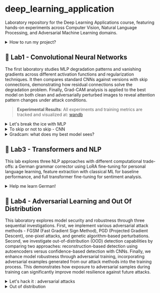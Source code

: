 # deep_learning_application

Laboratory repository for the Deep Learning Applications course, featuring hands-on experiments across Computer Vision, Natural Language Processing, and Adversarial Machine Learning domains.
<details>
<summary>How to run my project?  </summary>
Prerequisites:
  
```
  pip install -r proj1/requirements.txt
```
Let's run gradcam :

```
python proj1/grad_cam_main.py --config proj1/config/gradcam.yaml
```

> Please, always check if the configuration file it's correct
  
</details>

## :test_tube: Lab1 - Convolutional Neural Networks
The first laboratory studies MLP degradation patterns and vanishing gradients across different activation functions and regularization techniques. It then compares standard CNNs against versions with skip connections, demonstrating how residual connections solve the degradation problem. Finally, Grad-CAM analysis is applied to the best model on both clean and adversarially perturbed images to reveal attention pattern changes under attack conditions.
> **Experimental Results**: All experiments and training metrics are tracked and visualized at: [wandb](https://wandb.ai/martina-buccioni98-unifi/deep-learning-application?nw=nwusermartinabuccioni98)

<details>
<summary>Let's break the ice with MLP </summary>
Among all the experiments conducted to study MLPs, two caught my attention. The first one focuses on the vanishing gradient problem in MLPs (to be fair, without any type of regularization). The second one, instead, focuses on normalizations.
<div align="center">
<img src="plots/mlp_activation_function.png" alt="Training Loss by Activation Function" width="250"/>
<img src="plots/normalizzazione.png" alt="Validation Loss by Regularization Method" width="250"/>
<p><em>Left: Training loss comparison across activation functions | Right: Validation loss for different regularization strategies</em></p>
</div>
As shown in the left plot, the combination of saturating activation functions (sigmoid, tanh) and deep network architectures creates a multiplicative effect, causing gradients to diminish exponentially with each layer. This explains why early layers struggle to receive meaningful updates, resulting in slower or stalled training.

The right plot illustrates the impact of different regularization strategies. These results highlight that data augmentation can act as a powerful form of regularization, often outperforming architectural modifications in improving validation performance.
> **Dataset Augmentation in Feature Space**
> Terrance DeVries, Graham W. Taylor, ICLR 2017
</details>

<details>
<summary>To skip or not to skip - CNN  </summary>
<div align="center">
<img src="plots/skipornottoskip.png" width="250"/>
<img src="plots/skipotnottoskip_loss.png"  width="250"/>
<p><em>Learning curves for cnn with skips and without skips.</em></p>
</div>

| Architecture | Size | Depth | Final Accuracy | 
|--------------|------|-------|----------------|
| CNN | Small | [2,2] | 68% |
| CNN | Medium | [5,5] | 77% | 
| CNN | Large | [7,7] | 75% | 
| CNN + skip | Small | [2,2] | 63% | 
| CNN + skip | Medium | [5,5] | 79% | 
| CNN + skip | Large | [7,7] | **82%** | 


These results confirm the fundamental insight from ResNet - that skip connections solve the degradation problem by allowing gradients to flow directly through identity mappings, enabling effective training of very deep networks.
</details>
<details>
<summary>Gradcam: what does my best model sees? </summary>
Grad-CAM (Gradient-weighted Class Activation Mapping) analysis was applied to the best-performing CNN to understand what regions the model focuses on for classification decisions. We want to show how the attention focuses over adversarial examples.

<div align="center">
<img src="proj1/gradcam_results/sample_4_gradcam.png" alt="Grad-CAM Airplane Analysis" width="250"/>
<img src="proj1/gradcam_results_attack/sample_4_gradcam.png" width="250"/>
</div>
The analysis reveals how adversarial perturbations dramatically alter the model's attention patterns. In the original images, the model focuses on semantically relevant features; however, under adversarial attacks, attention either scatters to irrelevant regions or concentrates on attack-induced artifacts.
This phenomenon is clearly illustrated in other two cool examples, namely image 1 and image 7.
</details>

## :test_tube: Lab3 - Transformers and NLP
This lab explores three NLP approaches with different computational trade-offs: a German grammar corrector using LoRA fine-tuning for personal language learning, feature extraction with classical ML for baseline performance, and full transformer fine-tuning for sentiment analysis.

<details>
<summary>Help me learn German! </summary>
For the third exercise I decided to help myself to learn German. I'd always loved to do something to correct my awful German sentences.
This project implements a T5-based grammar corrector specifically designed to assist with German language learning through automated sentence correction.
This project implements a T5-based grammar corrector specifically designed to assist with German language learning through automated sentence correction.
  
**Technical Solution:**
  
```
Bad German → "Korrigiere:" + T5 → LoRA Fine-tuning → Corrected German
```

- **Model:** T5-small with LoRA adapters (r=4, α=8) for efficient fine-tuning
- **Dataset:** MERLIN German grammar correction dataset with authentic learner errors
- **Approach:** Parameter-Efficient Fine-Tuning (PEFT) with LoRA to adapt pre-trained knowledge

**German Examples:**

```
Der Hund laufen schnell
corrected: Der Hund läuft schnell
```

```
Morgen ich will gehen in Kino.
corrected: Morgen werde ich in Kino gehen
```
```
Er spielt Fussball mit seine Freunde.
corrected: Er spielt Fussball mit seinen Freunden
```
</details>


## :test_tube: Lab4 - Adversarial Learning and Out Of Distribution
This laboratory explores model security and robustness through three sequential investigations. First, we implement various adversarial attack methods - FGSM (Fast Gradient Sign Method), PGD (Projected Gradient Descent), one-pixel attacks, and genetic algorithm-based perturbations.
Second, we investigate out-of-distribution (OOD) detection capabilities by comparing two approaches: reconstruction-based detection using autoencoders versus confidence-based detection with CNNs. Finally, we enhance model robustness through adversarial training, incorporating adversarial examples generated from our attack methods into the training process. This demonstrates how exposure to adversarial samples during training can significantly improve model resilience against future attacks.

<details>
<summary>Let's hack it : adversarial attacks</summary>
  
FGSM - Single-step attack that computes perturbations using the sign of the gradient with respect to the loss function. 
> **Explaining and Harnessing Adversarial Examples**  
> I.J. Goodfellow et al., ICLR 2015, [arXiv:1412.6572](https://arxiv.org/abs/1412.6572)

<div align="center">
<img src="proj4/output_adv/fgsm/fgsm_attack.png" alt="FGSM Attack" width="200"/>
<img src="proj4/output_adv/fgsm/fgsm_diff.png" alt="One-Pixel Attack" width="270"/>
<p><em>Left: FGSM distributed perturbations | Right: FGSM difference patterns</em></p>
</div>



PGD - Multi-step iterative attack that applies FGSM repeatedly while projecting perturbations back into the allowed epsilon ball.
> **Towards Deep Learning Models Resistant to Adversarial Attacks**  
> A. Madry et al., ICLR 2018, [arXiv:1706.06083](https://arxiv.org/abs/1706.06083)
<div align="center">
<img src="proj4/output_adv/pgd/pgd_attack.png" alt="FGSM Attack" width="200"/>
<img src="proj4/output_adv/pgd/pgd_diff.png" alt="One-Pixel Attack" width="270"/>
<p><em>Left: PGD distributed perturbations | Right: PGD difference patterns</em></p>
</div>

Few-Pixel attack - Sparse attack that targets only the most influential pixels based on gradient magnitude, minimizing the number of modified pixels. 
> **One Pixel Attack for Fooling Deep Neural Networks**  
> J. Su et al., IEEE TEC 2019, [arXiv:1710.08864](https://arxiv.org/abs/1710.08864)

<div align="center">
<img src="proj4/output_adv/one_pixel/one_pixel_attack.png" alt="FGSM Attack" width="200"/>
<img src="proj4/output_adv/one_pixel/one_pixel_diff.png" alt="One-Pixel Attack" width="270"/>
<p><em>Left: Few_pixel distributed perturbations | Right: Few-pixwl difference patterns</em></p>
</div>

Genetic attack - Evolutionary algorithm approach that optimizes adversarial perturbations through selection, crossover, and mutation operations.
> **Generating Natural Language Adversarial Examples**  
> M.Alzantot et al., EMNLP 2018, [arXiv:1804.07998](https://arxiv.org/abs/1804.07998)
<div align="center">
<img src="proj4/output_adv/genetic/genetic_attack.png" alt="FGSM Attack" width="200"/>
<img src="proj4/output_adv/genetic/genetic_diff.png" alt="One-Pixel Attack" width="270"/>
<p><em>Left: Genetic distributed perturbations | Right: Genetic difference patterns</em></p>
</div>
These results reveal that neural networks are vulnerable to various types of carefully crafted perturbations, from distributed noise to highly localized modifications.
</details>

<details>
<summary>Out of distribution</summary>
<details>
<summary>CNN vs AutoEncoder</summary>
We compare two fundamentally different approaches for detecting out-of-distribution samples: confidence-based detection using CNNs and reconstruction-based detection using autoencoders.
<div align="center">
<img src="proj4/output_ood/scores_CNN_CLASSIC.png" alt="FGSM Attack" width="200"/>
<img src="proj4/output_ood/ROC_curve_CNN_CLASSIC.png" alt="One-Pixel Attack" width="200"/>
</div>  
<div align="center">
<img src="proj4/output_ood/scores_AUTOENCODER.png" alt="FGSM Attack" width="200"/>
<img src="proj4/output_ood/ROC_curve_AUTOENCODER.png" alt="One-Pixel Attack" width="200"/>
<p><em>Left: Cnn and Autoencoder scores | Right: Cnn and Autoencoder ROC curve </em></p>
</div>  
The experimental results reveal a stark performance difference between the two approaches. CNN-based detection struggles with significant overlap in confidence scores between test and fake samples, indicating that classification confidence alone provides limited discriminative power for OOD detection. The moderate ROC performance confirms this challenge in distinguishing between in-distribution and out-of-distribution data.
In contrast, autoencoder-based detection demonstrates superior performance through reconstruction error analysis. The clear separation between distributions shows that autoencoders capture the underlying data structure more effectively, with fake samples producing noticeably higher reconstruction errors.
</details>
<details>
<summary>CNN vs CNN trained with adversarial examples</summary>
<div align="center">
<img src="proj4/output_ood/scores_CNN_CLASSIC.png" alt="FGSM Attack" width="200"/>
<img src="proj4/output_ood/ROC_curve_CNN_CLASSIC.png" alt="One-Pixel Attack" width="200"/>
   <img src="proj4/output_ood/Confusion_matrix_CNN_CLASSIC.png.png" alt="One-Pixel Attack" width="200"/>
</div>  
<div align="center">
<img src="proj4/output_ood/scores_CNN_ADVERSARIAL.png" alt="FGSM Attack" width="200"/>
<img src="proj4/output_ood/ROC_curve_CNN_ADVERSARIAL.png" alt="One-Pixel Attack" width="200"/>
  <img src="proj4/output_ood/Confusion_matrix_CNN_ADVERSARIAL.png.png" alt="One-Pixel Attack" width="200"/>
<p><em>Left: Cnn and CNN with adverarial training scores | Center: Cnn and CNN with adverarial training ROC curve |Right: Cnn and CNN with adverarial confusion matrix | </em></p>

</div>  
Now we test our CNN with CNN trained with adversarial samples. The results show that adversarial training discriminates Out-of-Distribution (OOD) samples better, but it degrades the in-distribution classification performance.
</details>

